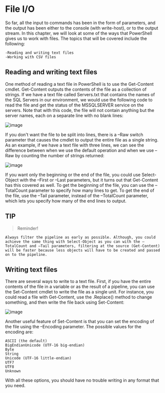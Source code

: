 # File I/O
So far, all the input to commands has been in the form of parameters, and the output has been either to the console (with write-host), or to the output stream. In this chapter, we will look at some of the ways that PowerShell gives us to work with files. The topics that will be covered include the following:
```
-Reading and writing text files
-Working with CSV files
```

## Reading and writing text files
One method of reading a text file in PowerShell is to use the Get-Content cmdlet. Get-Content outputs the contents of the file as a collection of strings. If we have a text file called Servers.txt that contains the names of the SQL Servers in our environment, we would use the following code to read the file and get the status of the MSSQLSERVER service on the servers. Note that with this code, the file will not contain anything but the server names, each on a separate line with no blank lines:

![image](https://user-images.githubusercontent.com/47218880/61823512-934d9600-ae21-11e9-8fa1-9e4c522b97c9.png)

If you don't want the file to be split into lines, there is a –Raw switch parameter that causes the cmdlet to output the entire file as a single string. As an example, if we have a text file with three lines, we can see the difference between when we use the default operation and when we use –Raw by counting the number of strings returned:

![image](https://user-images.githubusercontent.com/47218880/61823574-ab251a00-ae21-11e9-8eec-d9533bc9918c.png)

If you want only the beginning or the end of the file, you could use Select-Object with the –First or –Last parameters, but it turns out that Get-Content has this covered as well. To get the beginning of the file, you can use the –TotalCount parameter to specify how many lines to get. To get the end of the file, use the –Tail parameter, instead of the –TotalCount parameter, which lets you specify how many of the end lines to output.

## TIP
> Reminder!
```
Always filter the pipeline as early as possible. Although, you could achieve the same thing with Select-Object as you can with the –TotalCount and –Tail parameters, filtering at the source (Get-Content) will be faster because less objects will have to be created and passed on to the pipeline.
```
## Writing text files
There are several ways to write to a text file. First, if you have the entire contents of the file in a variable or as the result of a pipeline, you can use the Set-Content cmdlet to write the file as a single unit. For instance, you could read a file with Get-Content, use the .Replace() method to change something, and then write the file back using Set-Content:

![image](https://user-images.githubusercontent.com/47218880/61823737-fb03e100-ae21-11e9-9633-5c8fb84d438a.png)

Another useful feature of Set-Content is that you can set the encoding of the file using the –Encoding parameter. The possible values for the encoding are:
```
ASCII (the default)
BigEndianUnicode (UTF-16 big-endian)
Byte
String
Unicode (UTF-16 little-endian)
UTF7
UTF8
Unknown
```

With all these options, you should have no trouble writing in any format that you need.


